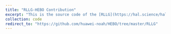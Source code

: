```yaml
---
title: "RLLG-HEBO Contribution"
excerpt: "This is the source code of the [RLLG](https://hal.science/hal-04052358/file/Final_Reinforcement_Learning_with_Local_Guides.pdf) project, inside the official Huawei GitHub of Noah's Ark Lab [HEBO](https://github.com/huawei-noah/HEBO/tree/master).<br/><img src='/images/RLLG_picture.png' width='600' height='350'>"
collection: code
redirect_to: "https://github.com/huawei-noah/HEBO/tree/master/RLLG"
---
```

